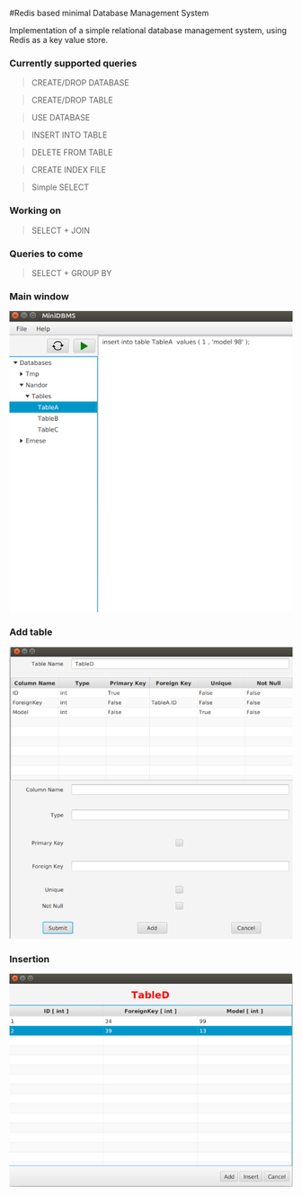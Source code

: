 
#Redis based minimal Database Management System

Implementation of a simple relational database management system,
using Redis as a key value store.

### Currently supported queries
> CREATE/DROP DATABASE

> CREATE/DROP TABLE

> USE DATABASE

> INSERT INTO TABLE

> DELETE FROM TABLE

> CREATE INDEX FILE

> Simple SELECT 
### Working on

> SELECT +  JOIN

### Queries to come

> SELECT +  GROUP BY

### Main window
![Window](https://raw.githubusercontent.com/BNandor/MiniDBMS-Redis/master/img/mainwindow.png)

### Add table
![Window](https://raw.githubusercontent.com/BNandor/MiniDBMS-Redis/master/img/addtable.png)

### Insertion
![Window](https://raw.githubusercontent.com/BNandor/MiniDBMS-Redis/master/img/insert.png)
